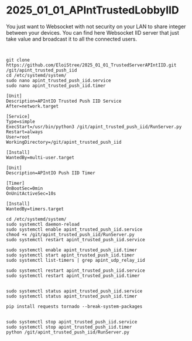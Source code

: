 # 2025_01_01_APIntTrustedLobbyIID

You just want to Websocket with not security on your LAN to share integer between your devices.
You can find here  Websocket IID server that just take value and broadcast it to all the connected users.


```
```


```

git clone https://github.com/EloiStree/2025_01_01_TrustedServerAPIntIID.git /git/apint_trusted_push_iid
cd /etc/systemd/system/
sudo nano apint_trusted_push_iid.service
sudo nano apint_trusted_push_iid.timer
```
```
[Unit]
Description=APIntIO Trusted Push IID Service
After=network.target

[Service]
Type=simple
ExecStart=/usr/bin/python3 /git/apint_trusted_push_iid/RunServer.py
Restart=always
User=root
WorkingDirectory=/git/apint_trusted_push_iid

[Install]
WantedBy=multi-user.target
```

```
[Unit]
Description=APIntIO Push IID Timer

[Timer]
OnBootSec=0min
OnUnitActiveSec=10s

[Install]
WantedBy=timers.target
```

```
cd /etc/systemd/system/
sudo systemctl daemon-reload
sudo systemctl enable apint_trusted_push_iid.service
chmod +x /git/apint_trusted_push_iid/RunServer.py
sudo systemctl restart apint_trusted_push_iid.service

sudo systemctl enable apint_trusted_push_iid.timer
sudo systemctl start apint_trusted_push_iid.timer
sudo systemctl list-timers | grep apint_udp_relay_iid

sudo systemctl restart apint_trusted_push_iid.service
sudo systemctl restart apint_trusted_push_iid.timer


sudo systemctl status apint_trusted_push_iid.service
sudo systemctl status apint_trusted_push_iid.timer
```


```
pip install requests tornado --break-system-packages
```

```

sudo systemctl stop apint_trusted_push_iid.service
sudo systemctl stop apint_trusted_push_iid.timer
python /git/apint_trusted_push_iid/RunServer.py
```
